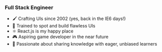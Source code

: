 ### Full Stack Engineer

-   🖌️ Crafting UIs since 2002 (yes, back in the IE6 days!)
-   👀 Trained to spot and build flawless UIs
-   ⚛️ React.js is my happy place
-   🎮 Aspiring game developer in the near future
-   🌱 Passionate about sharing knowledge with eager, unbiased learners
